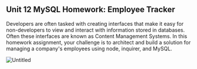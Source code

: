 ## Unit 12 MySQL Homework: Employee Tracker
Developers are often tasked with creating interfaces that make it easy for non-developers to view and interact with information stored in databases. Often these interfaces are known as Content Management Systems. In this homework assignment, your challenge is to architect and build a solution for managing a company's employees using node, inquirer, and MySQL.

![Untitled](https://user-images.githubusercontent.com/54421820/73517050-febf8400-43bf-11ea-863b-e85e28ddd712.png)
